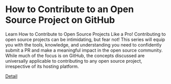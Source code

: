 # How to Contribute to an Open Source Project on GitHub

Learn How to Contribute to Open Source Projects Like a Pro!
Contributing to open source projects can be intimidating, but fear not! This series will equip you with the tools, knowledge, and understanding you need to confidently submit a PR and make a meaningful impact in the open source community. While much of the focus is on GitHub, the concepts discussed are universally applicable to contributing to any open source project, irrespective of its hosting platform. 

[Detail](https://eduitfree.com/courses/how-to-contribute-to-an-open-source-project-on-github)